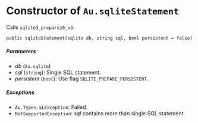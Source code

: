 # Constructor of `Au.sqliteStatement`

Calls `sqlite3_prepare16_v3`.

```
public sqliteStatement(sqlite db, string sql, bool persistent = false)
```

##### Parameters

- *db*  (`Au.sqlite`)
- *sql*  (`string`):
    Single SQL statement.
- *persistent*  (`bool`):
    Use flag `SQLITE_PREPARE_PERSISTENT`.

##### Exceptions

- `Au.Types.SLException`:
    Failed.
- `NotSupportedException`:
    *sql* contains more than single SQL statement.